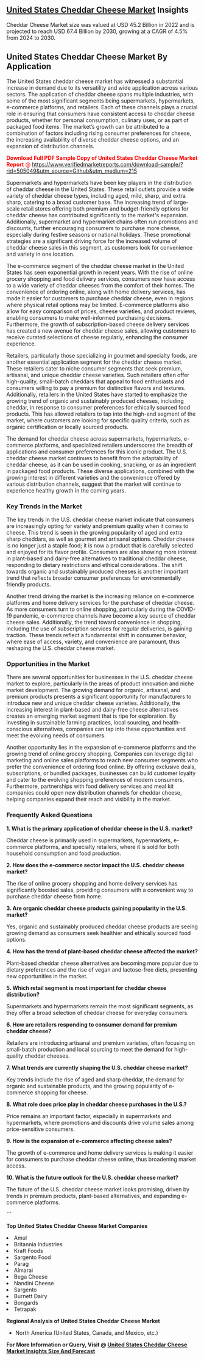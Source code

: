 <h2><a href="https://www.verifiedmarketreports.com/download-sample/?rid=505049&amp;utm_source=Github&amp;utm_medium=215" target="_blank">United States Cheddar Cheese Market</a> Insights</h2><p>Cheddar Cheese Market size was valued at USD 45.2 Billion in 2022 and is projected to reach USD 67.4 Billion by 2030, growing at a CAGR of 4.5% from 2024 to 2030.</p><p> <h2>United States Cheddar Cheese Market By Application</h2> <p>The United States cheddar cheese market has witnessed a substantial increase in demand due to its versatility and wide application across various sectors. The application of cheddar cheese spans multiple industries, with some of the most significant segments being supermarkets, hypermarkets, e-commerce platforms, and retailers. Each of these channels plays a crucial role in ensuring that consumers have consistent access to cheddar cheese products, whether for personal consumption, culinary uses, or as part of packaged food items. The market’s growth can be attributed to a combination of factors including rising consumer preferences for cheese, the increasing availability of diverse cheddar cheese options, and an expansion of distribution channels. <p><span class=""><span style="color: #ff0000;"><strong>Download Full PDF Sample Copy of United States Cheddar Cheese Market Report</strong> @ </span><a href="https://www.verifiedmarketreports.com/download-sample/?rid=505049&amp;utm_source=Github&amp;utm_medium=215" target="_blank">https://www.verifiedmarketreports.com/download-sample/?rid=505049&amp;utm_source=Github&amp;utm_medium=215</a></span></p></p> <p>Supermarkets and hypermarkets have been key players in the distribution of cheddar cheese in the United States. These retail outlets provide a wide variety of cheddar cheese types, including aged, mild, sharp, and extra sharp, catering to a broad customer base. The increasing trend of large-scale retail stores offering both premium and budget-friendly options for cheddar cheese has contributed significantly to the market's expansion. Additionally, supermarket and hypermarket chains often run promotions and discounts, further encouraging consumers to purchase more cheese, especially during festive seasons or national holidays. These promotional strategies are a significant driving force for the increased volume of cheddar cheese sales in this segment, as customers look for convenience and variety in one location.</p> <p>The e-commerce segment of the cheddar cheese market in the United States has seen exponential growth in recent years. With the rise of online grocery shopping and food delivery services, consumers now have access to a wide variety of cheddar cheeses from the comfort of their homes. The convenience of ordering online, along with home delivery services, has made it easier for customers to purchase cheddar cheese, even in regions where physical retail options may be limited. E-commerce platforms also allow for easy comparison of prices, cheese varieties, and product reviews, enabling consumers to make well-informed purchasing decisions. Furthermore, the growth of subscription-based cheese delivery services has created a new avenue for cheddar cheese sales, allowing customers to receive curated selections of cheese regularly, enhancing the consumer experience.</p> <p>Retailers, particularly those specializing in gourmet and specialty foods, are another essential application segment for the cheddar cheese market. These retailers cater to niche consumer segments that seek premium, artisanal, and unique cheddar cheese varieties. Such retailers often offer high-quality, small-batch cheddars that appeal to food enthusiasts and consumers willing to pay a premium for distinctive flavors and textures. Additionally, retailers in the United States have started to emphasize the growing trend of organic and sustainably produced cheeses, including cheddar, in response to consumer preferences for ethically sourced food products. This has allowed retailers to tap into the high-end segment of the market, where customers are looking for specific quality criteria, such as organic certification or locally sourced products.</p> <p>The demand for cheddar cheese across supermarkets, hypermarkets, e-commerce platforms, and specialized retailers underscores the breadth of applications and consumer preferences for this iconic product. The U.S. cheddar cheese market continues to benefit from the adaptability of cheddar cheese, as it can be used in cooking, snacking, or as an ingredient in packaged food products. These diverse applications, combined with the growing interest in different varieties and the convenience offered by various distribution channels, suggest that the market will continue to experience healthy growth in the coming years.</p> <h3>Key Trends in the Market</h3> <p>The key trends in the U.S. cheddar cheese market indicate that consumers are increasingly opting for variety and premium quality when it comes to cheese. This trend is seen in the growing popularity of aged and extra sharp cheddars, as well as gourmet and artisanal options. Cheddar cheese is no longer just a staple food; it is now a product that is carefully selected and enjoyed for its flavor profile. Consumers are also showing more interest in plant-based and dairy-free alternatives to traditional cheddar cheese, responding to dietary restrictions and ethical considerations. The shift towards organic and sustainably produced cheeses is another important trend that reflects broader consumer preferences for environmentally friendly products.</p> <p>Another trend driving the market is the increasing reliance on e-commerce platforms and home delivery services for the purchase of cheddar cheese. As more consumers turn to online shopping, particularly during the COVID-19 pandemic, e-commerce channels have become a key source of cheddar cheese sales. Additionally, the trend toward convenience in shopping, including the use of subscription services for regular deliveries, is gaining traction. These trends reflect a fundamental shift in consumer behavior, where ease of access, variety, and convenience are paramount, thus reshaping the U.S. cheddar cheese market.</p> <h3>Opportunities in the Market</h3> <p>There are several opportunities for businesses in the U.S. cheddar cheese market to explore, particularly in the areas of product innovation and niche market development. The growing demand for organic, artisanal, and premium products presents a significant opportunity for manufacturers to introduce new and unique cheddar cheese varieties. Additionally, the increasing interest in plant-based and dairy-free cheese alternatives creates an emerging market segment that is ripe for exploration. By investing in sustainable farming practices, local sourcing, and health-conscious alternatives, companies can tap into these opportunities and meet the evolving needs of consumers.</p> <p>Another opportunity lies in the expansion of e-commerce platforms and the growing trend of online grocery shopping. Companies can leverage digital marketing and online sales platforms to reach new consumer segments who prefer the convenience of ordering food online. By offering exclusive deals, subscriptions, or bundled packages, businesses can build customer loyalty and cater to the evolving shopping preferences of modern consumers. Furthermore, partnerships with food delivery services and meal kit companies could open new distribution channels for cheddar cheese, helping companies expand their reach and visibility in the market.</p> <h3>Frequently Asked Questions</h3> <p><strong>1. What is the primary application of cheddar cheese in the U.S. market?</strong></p> <p>Cheddar cheese is primarily used in supermarkets, hypermarkets, e-commerce platforms, and specialty retailers, where it is sold for both household consumption and food production.</p> <p><strong>2. How does the e-commerce sector impact the U.S. cheddar cheese market?</strong></p> <p>The rise of online grocery shopping and home delivery services has significantly boosted sales, providing consumers with a convenient way to purchase cheddar cheese from home.</p> <p><strong>3. Are organic cheddar cheese products gaining popularity in the U.S. market?</strong></p> <p>Yes, organic and sustainably produced cheddar cheese products are seeing growing demand as consumers seek healthier and ethically sourced food options.</p> <p><strong>4. How has the trend of plant-based cheddar cheese affected the market?</strong></p> <p>Plant-based cheddar cheese alternatives are becoming more popular due to dietary preferences and the rise of vegan and lactose-free diets, presenting new opportunities in the market.</p> <p><strong>5. Which retail segment is most important for cheddar cheese distribution?</strong></p> <p>Supermarkets and hypermarkets remain the most significant segments, as they offer a broad selection of cheddar cheese for everyday consumers.</p> <p><strong>6. How are retailers responding to consumer demand for premium cheddar cheese?</strong></p> <p>Retailers are introducing artisanal and premium varieties, often focusing on small-batch production and local sourcing to meet the demand for high-quality cheddar cheeses.</p> <p><strong>7. What trends are currently shaping the U.S. cheddar cheese market?</strong></p> <p>Key trends include the rise of aged and sharp cheddar, the demand for organic and sustainable products, and the growing popularity of e-commerce shopping for cheese.</p> <p><strong>8. What role does price play in cheddar cheese purchases in the U.S.?</strong></p> <p>Price remains an important factor, especially in supermarkets and hypermarkets, where promotions and discounts drive volume sales among price-sensitive consumers.</p> <p><strong>9. How is the expansion of e-commerce affecting cheese sales?</strong></p> <p>The growth of e-commerce and home delivery services is making it easier for consumers to purchase cheddar cheese online, thus broadening market access.</p> <p><strong>10. What is the future outlook for the U.S. cheddar cheese market?</strong></p> <p>The future of the U.S. cheddar cheese market looks promising, driven by trends in premium products, plant-based alternatives, and expanding e-commerce platforms.</p> ```</p><p><strong>Top United States Cheddar Cheese Market Companies</strong></p><div data-test-id=""><p><li>Amul</li><li> Britannia Industries</li><li> Kraft Foods</li><li> Sargento Food</li><li> Parag</li><li> Almarai</li><li> Bega Cheese</li><li> Nandini Cheese</li><li> Sargento</li><li> Burnett Dairy</li><li> Bongards</li><li> Tetrapak</li></p><div><strong>Regional Analysis of&nbsp;United States Cheddar Cheese Market</strong></div><ul><li dir="ltr"><p dir="ltr">North America&nbsp;(United States, Canada, and Mexico, etc.)</p></li></ul><p><strong>For More Information or Query, Visit @&nbsp;</strong><strong><a href="https://www.verifiedmarketreports.com/product/cheddar-cheese-market-size-and-forecast/?utm_source=Github&amp;utm_medium=215" target="_blank">United States Cheddar Cheese Market Insights Size And Forecast</a></strong></p></div>
